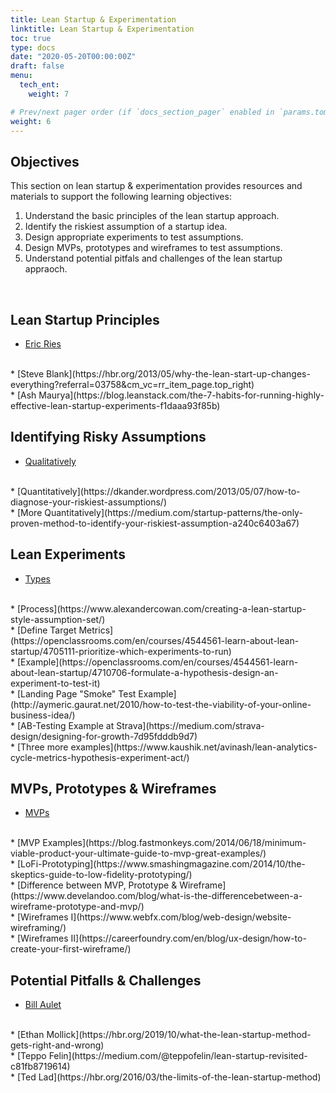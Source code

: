 ```yaml
---
title: Lean Startup & Experimentation
linktitle: Lean Startup & Experimentation
toc: true
type: docs
date: "2020-05-20T00:00:00Z"
draft: false
menu:
  tech_ent:
    weight: 7

# Prev/next pager order (if `docs_section_pager` enabled in `params.toml`)
weight: 6
---
```


## Objectives

This section on lean startup & experimentation provides resources and materials to support the following learning objectives:
1. Understand the basic principles of the lean startup approach.
2. Identify the riskiest assumption of a startup idea.
3. Design appropriate experiments to test assumptions.
4. Design MVPs, prototypes and wireframes to test assumptions.
5. Understand potential pitfals and challenges of the lean startup appraoch.

<br/>


## Lean Startup Principles
* [Eric Ries](http://theleanstartup.com/principles)
<br/>
* [Steve Blank](https://hbr.org/2013/05/why-the-lean-start-up-changes-everything?referral=03758&cm_vc=rr_item_page.top_right)
<br/>
* [Ash Maurya](https://blog.leanstack.com/the-7-habits-for-running-highly-effective-lean-startup-experiments-f1daaa93f85b)
<br/>

## Identifying Risky Assumptions
* [Qualitatively](https://medium.com/lean-startup-circle/how-to-conduct-lean-experiments-aecc6aae17c5)
<br/>
* [Quantitatively](https://dkander.wordpress.com/2013/05/07/how-to-diagnose-your-riskiest-assumptions/)
<br/>
* [More Quantitatively](https://medium.com/startup-patterns/the-only-proven-method-to-identify-your-riskiest-assumption-a240c6403a67)


## Lean Experiments
* [Types](https://grasshopperherder.com/what-type-of-lean-startup-experiment-should-i-run/)
<br/>
* [Process](https://www.alexandercowan.com/creating-a-lean-startup-style-assumption-set/)
<br/>
* [Define Target Metrics](https://openclassrooms.com/en/courses/4544561-learn-about-lean-startup/4705111-prioritize-which-experiments-to-run)
<br/>
* [Example](https://openclassrooms.com/en/courses/4544561-learn-about-lean-startup/4710706-formulate-a-hypothesis-design-an-experiment-to-test-it)
<br/>
* [Landing Page "Smoke" Test Example](http://aymeric.gaurat.net/2010/how-to-test-the-viability-of-your-online-business-idea/)
<br/>
* [AB-Testing Example at Strava](https://medium.com/strava-design/designing-for-growth-7d95fdddb9d7)
<br/>
* [Three more examples](https://www.kaushik.net/avinash/lean-analytics-cycle-metrics-hypothesis-experiment-act/)


## MVPs, Prototypes & Wireframes
* [MVPs](https://blog.leanstack.com/minimum-viable-product-mvp-7e280b0b9418)
<br/>
* [MVP Examples](https://blog.fastmonkeys.com/2014/06/18/minimum-viable-product-your-ultimate-guide-to-mvp-great-examples/)
<br/>
* [LoFi-Prototyping](https://www.smashingmagazine.com/2014/10/the-skeptics-guide-to-low-fidelity-prototyping/)
<br/>
* [Difference between MVP, Prototype & Wireframe](https://www.develandoo.com/blog/what-is-the-differencebetween-a-wireframe-prototype-and-mvp/)
<br/>
* [Wireframes I](https://www.webfx.com/blog/web-design/website-wireframing/)
<br/>
* [Wireframes II](https://careerfoundry.com/en/blog/ux-design/how-to-create-your-first-wireframe/)


## Potential Pitfalls & Challenges
* [Bill Aulet](https://techcrunch.com/2014/03/01/our-dangerous-obsession-with-the-mvp/)
<br/>
* [Ethan Mollick](https://hbr.org/2019/10/what-the-lean-startup-method-gets-right-and-wrong)
<br/>
* [Teppo Felin](https://medium.com/@teppofelin/lean-startup-revisited-c81fb8719614)
<br/>
* [Ted Lad](https://hbr.org/2016/03/the-limits-of-the-lean-startup-method)







